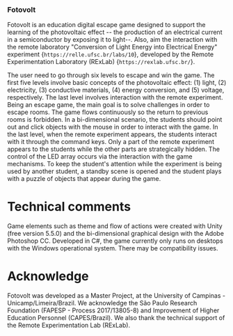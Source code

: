 ### Fotovolt

Fotovolt is an education digital escape game designed to support the learning of the photovoltaic effect -- the production of an electrical current in a semiconductor by exposing it to light--. Also, aim the interaction with the remote laboratory "Conversion of Light Energy into Electrical Energy" experiment {`https://relle.ufsc.br/labs/10`}, developed by the Remote Experimentation Laboratory (RExLab) {`https://rexlab.ufsc.br/`}. 

The user need to go through six levels to escape and win the game. The first five levels involve basic concepts of the photovoltaic effect: (1) light, (2) electricity, (3) conductive materials, (4) energy conversion, and (5) voltage, respectively. The last level involves interaction with the remote experiment. Being an escape game, the main goal is to solve challenges in order to escape rooms. The game flows continuously so the return to previous rooms is forbidden. In a bi-dimensional scenario, the students should point out and click objects with the mouse in order to interact with the game. In the last level, when the remote experiment appears, the students interact with it through the command keys. Only a part of the remote experiment appears to the students while the other parts are strategically hidden. The control of the LED array occurs via the interaction with the game mechanisms. To keep the student's attention while the experiment is being used by another student, a standby scene is opened and the student plays with a puzzle of objects that appear during the game.


# Technical comments

Game elements such as theme and flow of actions were created with Unity (free version 5.5.0) and the bi-dimensional graphical design with the Adobe Photoshop CC. Developed in C\#, the game currently only runs on desktops with the Windows operational system. There may be compatibility issues.


# Acknowledge
Fotovolt was developed as a Master Project, at the University of Campinas - Unicamp/Limeira/Brazil. We acknowledge the São Paulo Research Foundation (FAPESP - Process 2017/13805-8) and Improvement of Higher Education Personnel (CAPES/Brazil). We also thank the technical support of the Remote Experimentation Lab (RExLab).





